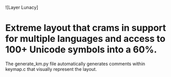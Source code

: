 ![Layer Lunacy]

# Extreme layout that crams in support for multiple languages and access to 100+ Unicode symbols into a 60%.

The generate_km.py file automatically generates comments within keymap.c that visually represent the layout.
